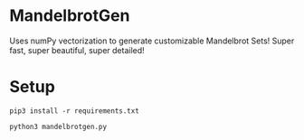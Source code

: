 # MandelbrotGen

Uses numPy vectorization to generate customizable Mandelbrot Sets!
Super fast, super beautiful, super detailed!

# Setup

`pip3 install -r requirements.txt`

`python3 mandelbrotgen.py`
